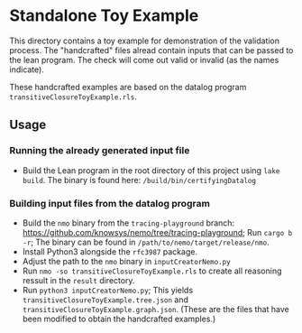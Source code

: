 # Standalone Toy Example 

This directory contains a toy example for demonstration of the validation process. The "handcrafted" files alread contain inputs that can be passed to the lean program. The check will come out valid or invalid (as the names indicate).

These handcrafted examples are based on the datalog program `transitiveClosureToyExample.rls`. 

## Usage

### Running the already generated input file 

- Build the Lean program in the root directory of this project using `lake build`. The binary is found here: `/build/bin/certifyingDatalog`

### Building input files from the datalog program 

- Build the `nmo` binary from the `tracing-playground` branch: <https://github.com/knowsys/nemo/tree/tracing-playground>; Run `cargo b -r`; The binary can be found in `/path/to/nemo/target/release/nmo`.
- Install Python3 alongside the `rfc3987` package.
- Adjust the path to the `nmo` binary in `inputCreatorNemo.py`
- Run `nmo -so transitiveClosureToyExample.rls` to create all reasoning ressult in the `result` directory.
- Run `python3 inputCreatorNemo.py`; This yields `transitiveClosureToyExample.tree.json` and `transitiveClosureToyExample.graph.json`. (These are the files that have been modified to obtain the handcrafted examples.)

